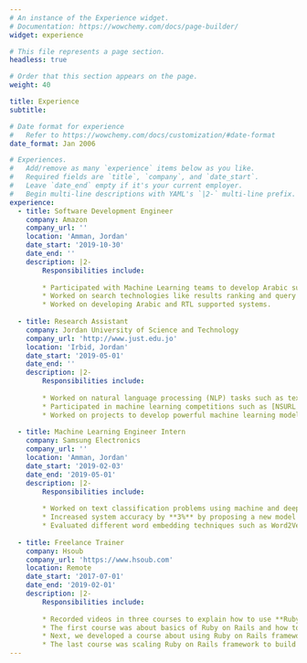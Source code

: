 ```yaml
---
# An instance of the Experience widget.
# Documentation: https://wowchemy.com/docs/page-builder/
widget: experience

# This file represents a page section.
headless: true

# Order that this section appears on the page.
weight: 40

title: Experience
subtitle:

# Date format for experience
#   Refer to https://wowchemy.com/docs/customization/#date-format
date_format: Jan 2006

# Experiences.
#   Add/remove as many `experience` items below as you like.
#   Required fields are `title`, `company`, and `date_start`.
#   Leave `date_end` empty if it's your current employer.
#   Begin multi-line descriptions with YAML's `|2-` multi-line prefix.
experience:
  - title: Software Development Engineer
    company: Amazon
    company_url: ''
    location: 'Amman, Jordan'
    date_start: '2019-10-30'
    date_end: ''
    description: |2-
        Responsibilities include:
        
        * Participated with Machine Learning teams to develop Arabic supported AI.
        * Worked on search technologies like results ranking and query understanding.
        * Worked on developing Arabic and RTL supported systems.
        
  - title: Research Assistant
    company: Jordan University of Science and Technology
    company_url: 'http://www.just.edu.jo'
    location: 'Irbid, Jordan'
    date_start: '2019-05-01'
    date_end: ''
    description: |2-
        Responsibilities include:
        
        * Worked on natural language processing (NLP) tasks such as text classification, sequence labeling and neural machine translation (NMT).
        * Participated in machine learning competitions such as [NSURL Semantic Question Similarity](https://ai.mawdoo3.com/nsurl-2019-task8) in Arabic **(2<sup>nd</sup>/10)** and [WANLP MADAR](https://sites.google.com/view/wanlp-2019/home) task **(4<sup>th</sup>/19)**.
        * Worked on projects to develop powerful machine learning models to solve Arabic NLP problems such as Arabic Text Diacritization, Arabic Sentiment Analysis, and Arabic Neural Machine Translation.
        
  - title: Machine Learning Engineer Intern
    company: Samsung Electronics
    company_url: ''
    location: 'Amman, Jordan'
    date_start: '2019-02-03'
    date_end: '2019-05-01'
    description: |2-
        Responsibilities include:
        
        * Worked on text classification problems using machine and deep learning techniques like **TF-IDF**, **SVMs**, **RNNs**, **CNNs**, and **Transformers**.
        * Increased system accuracy by **3%** by proposing a new model architecture for Arabic dialects identification using RNNs and word embeddings.
        * Evaluated different word embedding techniques such as Word2Vec and FastText, and visualize them using **t-SNE** dimensionality reduction algorithm.
        
  - title: Freelance Trainer
    company: Hsoub
    company_url: 'https://www.hsoub.com'
    location: Remote
    date_start: '2017-07-01'
    date_end: '2019-02-01'
    description: |2-
        Responsibilities include:
        
        * Recorded videos in three courses to explain how to use **Ruby on Rails** framework to build real life applications.
        * The first course was about basics of Ruby on Rails and how to build a simple *Content Management System* (CMS) application.
        * Next, we developed a course about using Ruby on Rails framework to build a forum like *[HsoubIO](https://io.hsoub.com)*.
        * The last course was scaling Ruby on Rails framework to build huge projects like *[Twitter](https://twitter.com)*.
---
```

